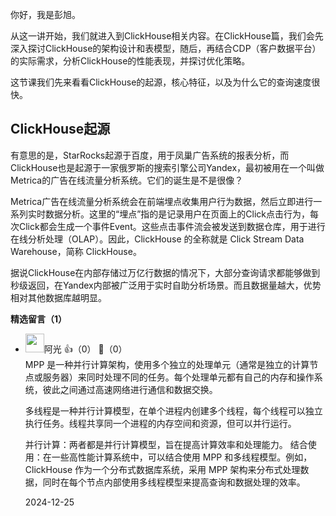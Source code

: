 你好，我是彭旭。

从这一讲开始，我们就进入到ClickHouse相关内容。在ClickHouse篇，我们会先深入探讨ClickHouse的架构设计和表模型，随后，再结合CDP（客户数据平台）的实际需求，分析ClickHouse的性能表现，并探讨优化策略。

这节课我们先来看看ClickHouse的起源，核心特征，以及为什么它的查询速度很快。

## ClickHouse起源

有意思的是，StarRocks起源于百度，用于凤巢广告系统的报表分析，而ClickHouse也是起源于一家俄罗斯的搜索引擎公司Yandex，最初被用在一个叫做Metrica的广告在线流量分析系统。它们的诞生是不是很像？

Metrica广告在线流量分析系统会在前端埋点收集用户行为数据，然后立即进行一系列实时数据分析。这里的“埋点”指的是记录用户在页面上的Click点击行为，每次Click都会生成一个事件Event。这些点击事件流会被发送到数据仓库，用于进行在线分析处理（OLAP）。因此，ClickHouse 的全称就是 Click Stream Data Warehouse，简称 ClickHouse。

据说ClickHouse在内部存储过万亿行数据的情况下，大部分查询请求都能够做到秒级返回，在Yandex内部被广泛用于实时自助分析场景。而且数据量越大，优势相对其他数据库越明显。
<div><strong>精选留言（1）</strong></div><ul>
<li><img src="https://static001.geekbang.org/account/avatar/00/24/db/24/73e217f8.jpg" width="30px"><span>阿光</span> 👍（0） 💬（0）<div>MPP 是一种并行计算架构，使用多个独立的处理单元（通常是独立的计算节点或服务器）来同时处理不同的任务。每个处理单元都有自己的内存和操作系统，彼此之间通过高速网络进行通信和数据交换。

多线程是一种并行计算模型，在单个进程内创建多个线程，每个线程可以独立执行任务。线程共享同一个进程的内存空间和资源，但可以并行运行。

并行计算：两者都是并行计算模型，旨在提高计算效率和处理能力。
结合使用：在一些高性能计算系统中，可以结合使用 MPP 和多线程模型。例如，ClickHouse 作为一个分布式数据库系统，采用 MPP 架构来分布式处理数据，同时在每个节点内部使用多线程模型来提高查询和数据处理的效率。</div>2024-12-25</li><br/>
</ul>